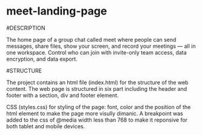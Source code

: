# meet-landing-page

#DESCRIPTION

The home page of a group chat called meet where people can send messages, share files, show your screen, and record your meetings — all in one workspace. Control who can join with invite-only team access, data encryption, and data export.

#STRUCTURE

The project contains an html file (index.html) for the structure of the web content.
The web page is structured in six part including the header and footer with a section, div and footer element.

CSS (styles.css) for styling of the page: font, color and the position of the html element to make the page more visully dimanic.
A breakpoint was added to the css of @media width less than 768 to make it reponsive for both tablet and mobile devices.